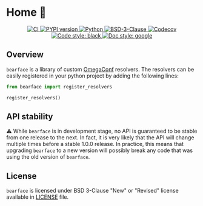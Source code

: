 # Home :bear:

<p align="center">
   <a href="https://github.com/durandtibo/bearface/actions">
      <img alt="CI" src="https://github.com/durandtibo/bearface/workflows/CI/badge.svg?event=push&branch=main">
   </a>
    <a href="https://pypi.org/project/bearface/">
      <img alt="PYPI version" src="https://img.shields.io/pypi/v/bearface">
    </a>
   <a href="https://pypi.org/project/bearface/">
      <img alt="Python" src="https://img.shields.io/pypi/pyversions/bearface.svg">
   </a>
   <a href="https://opensource.org/licenses/BSD-3-Clause">
      <img alt="BSD-3-Clause" src="https://img.shields.io/pypi/l/bearface">
   </a>
   <a href="https://codecov.io/gh/durandtibo/bearface">
      <img alt="Codecov" src="https://codecov.io/gh/durandtibo/bearface/branch/main/graph/badge.svg">
   </a>
   <a href="https://github.com/psf/black">
     <img  alt="Code style: black" src="https://img.shields.io/badge/code%20style-black-000000.svg">
   </a>
   <a href="https://google.github.io/styleguide/pyguide.html#s3.8-comments-and-docstrings">
     <img  alt="Doc style: google" src="https://img.shields.io/badge/%20style-google-3666d6.svg">
   </a>
   <br/>
</p>

## Overview

`bearface` is a library of custom [OmegaConf](https://github.com/omry/omegaconf) resolvers.
The resolvers can be easily registered in your python project by adding the following lines:

```python
from bearface import register_resolvers

register_resolvers()
```

## API stability

:warning: While `bearface` is in development stage, no API is guaranteed to be stable from one
release to the next. In fact, it is very likely that the API will change multiple times before a
stable 1.0.0 release. In practice, this means that upgrading `bearface` to a new version will
possibly break any code that was using the old version of `bearface`.

## License

`bearface` is licensed under BSD 3-Clause "New" or "Revised" license available
in [LICENSE](https://github.com/durandtibo/bearface/blob/main/LICENSE) file.
